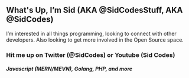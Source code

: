 ## What's Up, I’m Sid (AKA @SidCodesStuff, AKA @SidCodes)
I’m interested in all things programming, looking to connect with other developers.
Also looking to get more involved in the Open Source space.
### Hit me up on Twitter (@SidCodes) or Youtube (Sid Codes)

##### Javascript (MERN/MEVN), Golang, PHP, and more

<!---
SidCodesStuff/SidCodesStuff is a ✨ special ✨ repository because its `README.md` (this file) appears on your GitHub profile.
You can click the Preview link to take a look at your changes.
--->
